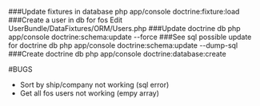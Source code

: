 ###Update fixtures in database
php app/console doctrine:fixture:load
###Create a user in db for fos
Edit UserBundle/DataFixtures/ORM/Users.php
###Update doctrine db
 php app/console doctrine:schema:update --force 
###See sql possible update for doctrine db
php app/console doctrine:schema:update --dump-sql 
###Create doctrine db
php app/console doctrine:database:create


#BUGS
- Sort by ship/company not working (sql error)
- Get all fos users not working (empy array)
